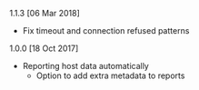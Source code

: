 1.1.3 [06 Mar 2018]
 - Fix timeout and connection refused patterns

1.0.0 [18 Oct 2017]
  - Reporting host data automatically
	- Option to add extra metadata to reports
